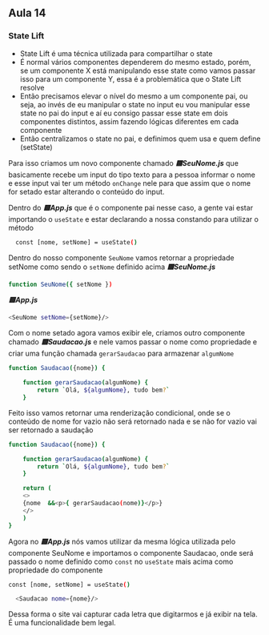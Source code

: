 ## Aula 14
### State Lift
- State Lift é uma técnica utilizada para compartilhar o state
- É normal vários componentes dependerem do mesmo estado, porém, se um componente X está manipulando esse state como vamos passar isso para um componente Y, essa é a problemática que o State Lift resolve
- Então precisamos elevar o nível do mesmo a um componente pai, ou seja, ao invés de eu manipular o state no input eu vou manipular esse state no pai do input e aí eu consigo passar esse state em dois componentes distintos, assim fazendo lógicas diferentes em cada componente
- Então centralizamos o state no pai, e definimos quem usa e quem define (setState)


Para isso criamos um novo componente chamado ***🟨SeuNome.js*** que basicamente recebe um input do tipo texto para a pessoa informar o nome e esse input vai ter um método ```onChange``` nele para que assim que o nome for setado estar alterando o conteúdo do input.


Dentro do ***🟨App.js*** que é o componente pai nesse caso, a gente vai estar importando o ```useState``` e estar declarando a nossa constando para utilizar o método
```bash
  const [nome, setNome] = useState()
```

Dentro do nosso componente ```SeuNome``` vamos retornar a propriedade setNome como sendo o ```setNome``` definido acima
***🟨SeuNome.js***
```bash
function SeuNome({ setNome })
```

***🟨App.js***
```bash
<SeuNome setNome={setNome}/>
```

Com o nome setado agora vamos exibir ele, criamos outro componente chamado ***🟨Saudacao.js*** e nele vamos passar o nome como propriedade e criar uma função chamada ```gerarSaudacao``` para armazenar ```algumNome```

```bash
function Saudacao({nome}) {

    function gerarSaudacao(algumNome) {
        return `Olá, ${algumNome}, tudo bem?`
    }
```

Feito isso vamos retornar uma renderização condicional, onde se o conteúdo de nome for vazio não será retornado nada e se não for vazio vai ser retornado a saudação
```bash
function Saudacao({nome}) {

    function gerarSaudacao(algumNome) {
        return `Olá, ${algumNome}, tudo bem?`
    }

    return (
    <>
    {nome  &&<p>{ gerarSaudacao(nome)}</p>}
    </>
    )
}
```

Agora no ***🟨App.js*** nós vamos utilizar da mesma lógica utilizada pelo componente SeuNome e importamos o componente Saudacao, onde será passado o nome definido como ```const``` no ```useState``` mais acima como propriedade do componente
```bash
const [nome, setNome] = useState()

  <Saudacao nome={nome}/>
```

Dessa forma o site vai capturar cada letra que digitarmos e já exibir na tela.
É uma funcionalidade bem legal.

